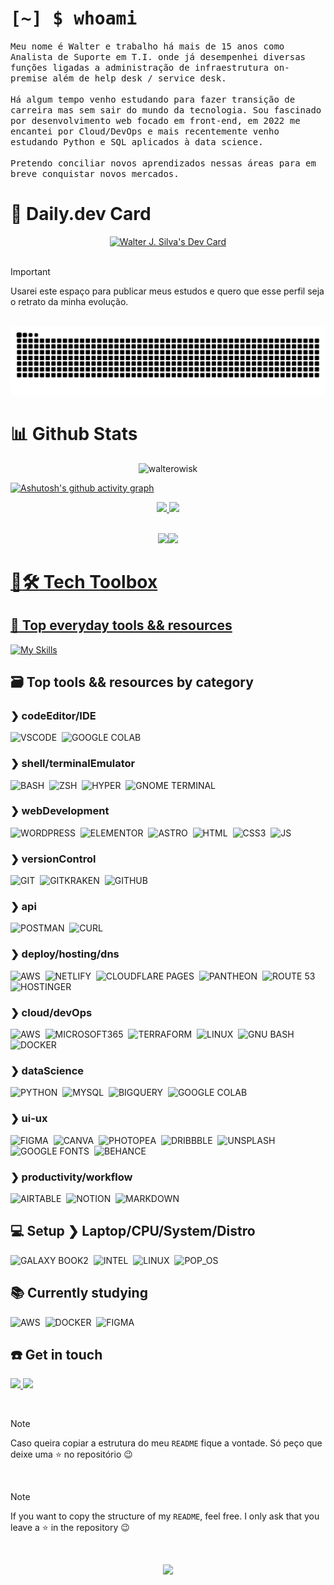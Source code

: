 
# <samp>[~] $ whoami</samp>

  
<samp>
Meu nome é Walter e trabalho há mais de 15 anos como Analista de Suporte em T.I. onde já desempenhei diversas funções ligadas a administração de infraestrutura on-premise além de help desk / service desk.
<br><br>
Há algum tempo venho estudando para fazer transição de carreira mas sem sair do mundo da tecnologia. Sou fascinado por desenvolvimento web focado em front-end, em 2022 me encantei por Cloud/DevOps e mais recentemente venho estudando Python e SQL aplicados à data science.
<br><br>
Pretendo conciliar novos aprendizados nessas áreas para em breve conquistar novos mercados.
</samp>

# :flower_playing_cards: Daily.dev Card
<div align="center" >
<a href="https://app.daily.dev/walterowisk"><img src="https://api.daily.dev/devcards/59516b7dc0c940148610015a2a017bfc.png?r=tz2" width="280" alt="Walter J. Silva's Dev Card"/></a>
</div>       
  
<br>

> [!IMPORTANT]
> Usarei este espaço para publicar meus estudos e quero que esse perfil seja o retrato da minha evolução.

<br>

<div  class="snake"  align="center">
<picture>
  <source media="(prefers-color-scheme: dark)" srcset="https://raw.githubusercontent.com/walterowisk/walterowisk/output/github-contribution-grid-snake-dark.svg">
  <source media="(prefers-color-scheme: light)" srcset="https://raw.githubusercontent.com/walterowisk/walterowisk/output/github-contribution-grid-snake.svg">
  <img alt="github contribution grid snake animation" src="https://raw.githubusercontent.com/walterowisk/walterowisk/output/github-contribution-grid-snake.svg">
</picture>
</div>

  

# :bar_chart: Github Stats
<p  class="Profile Views Badge"  align="center"> 
<img  src="https://komarev.com/ghpvc/?username=walterowisk&label=Profile%20views&color=79c847&style=for-the-badge"  alt="walterowisk" />
</p>

<div>
  

[![Ashutosh's github activity graph](https://github-readme-activity-graph.vercel.app/graph?username=walterowisk&bg_color=0A0C10&color=be91f2&line=628fdb&point=57bdad&area=true&hide_border=true)](https://github.com/ashutosh00710/github-readme-activity-graph)


</div>

<div  align="center"  style="display: inline_block">

<a  href="https://github.com/walterowisk">

<img src="https://github-readme-stats.vercel.app/api?username=walterowisk&show_icons=true&theme=tokyonight&bg_color=0A0C10&include_all_commits=true&count_private=true&hide_border=true&border_radius="/>

<img src="https://github-readme-stats.vercel.app/api/top-langs/?username=walterowisk&layout=compact&langs_count=10&theme=tokyonight&bg_color=0A0C10&hide_border=true&border_radius="/>

</div>

<br>

<div  align="center"  style="display: inline_block">

<a  href="https://github.com/walterowisk">

<img height="220em" src="https://git.io/streak-stats"><img src="https://streak-stats.demolab.com?user=walterowisk&theme=tokyonight&hide_border=true&date_format=M%20j%5B%2C%20Y%5D&background=0A0C10"/>

</div>

  

# :toolbox::hammer_and_wrench:	 Tech Toolbox

## :medal_sports: Top everyday tools && resources
[![My Skills](https://skillicons.dev/icons?i=vscode,linux,bash,git,github,aws,wordpress)](https://skillicons.dev)

## :card_file_box: Top tools && resources by category

### ❯ codeEditor/IDE
![VSCODE](https://img.shields.io/badge/Visual%20Studio%20Code-007ACC.svg?style=for-the-badge&logo=Visual-Studio-Code&logoColor=white)&nbsp;
![GOOGLE COLAB](https://img.shields.io/badge/Google%20Colab-F9AB00.svg?style=for-the-badge&logo=Google-Colab&logoColor=white)&nbsp;

### ❯ shell/terminalEmulator
![BASH](https://img.shields.io/badge/GNU%20Bash-4EAA25.svg?style=for-the-badge&logo=GNU-Bash&logoColor=white)&nbsp;
![ZSH](https://img.shields.io/badge/Zsh-F15A24.svg?style=for-the-badge&logo=Zsh&logoColor=white)&nbsp;
![HYPER](https://img.shields.io/badge/Hyper-000000.svg?style=for-the-badge&logo=Hyper&logoColor=white)&nbsp;
![GNOME TERMINAL](https://img.shields.io/badge/GNOME%20Terminal-241F31.svg?style=for-the-badge&logo=GNOME-Terminal&logoColor=white)&nbsp;

### ❯ webDevelopment
![WORDPRESS](https://img.shields.io/badge/WordPress-21759B.svg?style=for-the-badge&logo=WordPress&logoColor=white)&nbsp;
![ELEMENTOR](https://img.shields.io/badge/Elementor-92003B.svg?style=for-the-badge&logo=Elementor&logoColor=white)&nbsp;
![ASTRO](https://img.shields.io/badge/Astro-FF5D01.svg?style=for-the-badge&logo=Astro&logoColor=white)&nbsp;
![HTML](https://img.shields.io/badge/HTML5-E34F26.svg?style=for-the-badge&logo=HTML5&logoColor=white)&nbsp;
![CSS3](https://img.shields.io/badge/CSS3-1572B6.svg?style=for-the-badge&logo=CSS3&logoColor=white)&nbsp;
![JS](https://img.shields.io/badge/JavaScript-F7DF1E.svg?style=for-the-badge&logo=JavaScript&logoColor=black)&nbsp;

### ❯ versionControl
![GIT](https://img.shields.io/badge/Git-F05032.svg?style=for-the-badge&logo=Git&logoColor=white)&nbsp;
![GITKRAKEN](https://img.shields.io/badge/GitKraken-179287.svg?style=for-the-badge&logo=GitKraken&logoColor=white)&nbsp;
![GITHUB](https://img.shields.io/badge/GitHub-181717.svg?style=for-the-badge&logo=GitHub&logoColor=white)&nbsp; 
  
### ❯ api
![POSTMAN](https://img.shields.io/badge/Postman-FF6C37.svg?style=for-the-badge&logo=Postman&logoColor=white)&nbsp;
![CURL](https://img.shields.io/badge/curl-073551.svg?style=for-the-badge&logo=curl&logoColor=white)&nbsp;

### ❯ deploy/hosting/dns
![AWS](https://img.shields.io/badge/Amazon%20Web%20Services-232F3E.svg?style=for-the-badge&logo=Amazon-Web-Services&logoColor=white)&nbsp;
![NETLIFY](https://img.shields.io/badge/Netlify-00C7B7.svg?style=for-the-badge&logo=Netlify&logoColor=white)&nbsp;
![CLOUDFLARE PAGES](https://img.shields.io/badge/Cloudflare%20Pages-F38020.svg?style=for-the-badge&logo=Cloudflare-Pages&logoColor=white)&nbsp;
![PANTHEON](https://img.shields.io/badge/Pantheon-FFDC28.svg?style=for-the-badge&logo=Pantheon&logoColor=black)&nbsp;
![ROUTE 53](https://img.shields.io/badge/Amazon%20Route%2053-8C4FFF.svg?style=for-the-badge&logo=Amazon-Route-53&logoColor=white)&nbsp;
![HOSTINGER](https://img.shields.io/badge/Hostinger-673DE6.svg?style=for-the-badge&logo=Hostinger&logoColor=white)&nbsp;

### ❯ cloud/devOps
![AWS](https://img.shields.io/badge/Amazon%20Web%20Services-232F3E.svg?style=for-the-badge&logo=Amazon-Web-Services&logoColor=white)&nbsp;
![MICROSOFT365](https://img.shields.io/badge/Microsoft_365-D83B01.svg?style=for-the-badge&logo=Microsoft-Office&logoColor=white)&nbsp;
![TERRAFORM](https://img.shields.io/badge/Terraform-7B42BC.svg?style=for-the-badge&logo=Terraform&logoColor=white)&nbsp;
![LINUX](https://img.shields.io/badge/Linux-FCC624.svg?style=for-the-badge&logo=Linux&logoColor=black)&nbsp;
![GNU BASH](https://img.shields.io/badge/GNU%20Bash-4EAA25.svg?style=for-the-badge&logo=GNU-Bash&logoColor=white)&nbsp;
![DOCKER](https://img.shields.io/badge/Docker-2496ED.svg?style=for-the-badge&logo=Docker&logoColor=white)&nbsp;


### ❯ dataScience
![PYTHON](https://img.shields.io/badge/Python-3776AB.svg?style=for-the-badge&logo=Python&logoColor=white)&nbsp;
![MYSQL](https://img.shields.io/badge/MySQL-4479A1.svg?style=for-the-badge&logo=MySQL&logoColor=white)&nbsp;
![BIGQUERY](https://img.shields.io/badge/Google%20BigQuery-669DF6.svg?style=for-the-badge&logo=Google-BigQuery&logoColor=white)&nbsp;
![GOOGLE COLAB](https://img.shields.io/badge/Google%20Colab-F9AB00.svg?style=for-the-badge&logo=Google-Colab&logoColor=white)&nbsp;


### ❯ ui-ux
![FIGMA](https://img.shields.io/badge/Figma-F24E1E.svg?style=for-the-badge&logo=Figma&logoColor=white)&nbsp;
![CANVA](https://img.shields.io/badge/Canva-00C4CC.svg?style=for-the-badge&logo=Canva&logoColor=white)&nbsp;
![PHOTOPEA](https://img.shields.io/badge/Photopea-18A497.svg?style=for-the-badge&logo=Photopea&logoColor=white)&nbsp;
![DRIBBBLE](https://img.shields.io/badge/Dribbble-EA4C89.svg?style=for-the-badge&logo=Dribbble&logoColor=white)&nbsp;
![UNSPLASH](https://img.shields.io/badge/Unsplash-000000.svg?style=for-the-badge&logo=Unsplash&logoColor=white)&nbsp;
![GOOGLE FONTS](https://img.shields.io/badge/Google%20Fonts-4285F4.svg?style=for-the-badge&logo=Google-Fonts&logoColor=white)&nbsp;
![BEHANCE](https://img.shields.io/badge/Behance-1769FF.svg?style=for-the-badge&logo=Behance&logoColor=white)&nbsp;




### ❯ productivity/workflow
![AIRTABLE](https://img.shields.io/badge/Airtable-18BFFF.svg?style=for-the-badge&logo=Airtable&logoColor=white)&nbsp;
![NOTION](https://img.shields.io/badge/Notion-000000.svg?style=for-the-badge&logo=Notion&logoColor=white)&nbsp;
![MARKDOWN](https://img.shields.io/badge/Markdown-000000.svg?style=for-the-badge&logo=Markdown&logoColor=white)&nbsp;


## :computer: Setup ❯ Laptop/CPU/System/Distro
![GALAXY BOOK2](https://img.shields.io/badge/Samsung_Galaxy_Book2-1428A0.svg?style=for-the-badge&logo=Samsung&logoColor=white)&nbsp;
![INTEL](https://img.shields.io/badge/Intel_Core_i5-0071C5.svg?style=for-the-badge&logo=Intel&logoColor=white)&nbsp;
![LINUX](https://img.shields.io/badge/Linux-FCC624.svg?style=for-the-badge&logo=Linux&logoColor=black)&nbsp;
![POP_OS](https://img.shields.io/badge/Pop!_OS-48B9C7.svg?style=for-the-badge&logo=Pop!_OS&logoColor=white)&nbsp;

## :books: Currently studying
![AWS](https://img.shields.io/badge/Amazon%20AWS-232F3E.svg?style=for-the-badge&logo=Amazon-AWS&logoColor=white)&nbsp;
![DOCKER](https://img.shields.io/badge/Docker-2496ED.svg?style=for-the-badge&logo=Docker&logoColor=white)&nbsp;
![FIGMA](https://img.shields.io/badge/Figma-F24E1E.svg?style=for-the-badge&logo=Figma&logoColor=white)&nbsp;




## :telephone: Get in touch
 
<div>

<a  href  =  "mailto:walter.code@proton.me"><img  src="https://img.shields.io/badge/ProtonMail-6D4AFF.svg?style=for-the-badge&logo=ProtonMail&logoColor=white"  target="_blank">
</a>
<a  href="https://www.linkedin.com/in/walter-silva"  target="_blank"><img  src="https://img.shields.io/badge/-LinkedIn-%230077B5?style=for-the-badge&logo=linkedin&logoColor=white"  target="_blank">
</a>

</div>

<br>

> [!NOTE]
> Caso queira copiar a estrutura do meu `README` fique a vontade. Só peço que deixe uma :star: no repositório :wink:

<br>

> [!NOTE]
> If you want to copy the structure of my `README`, feel free. I only ask that you leave a :star: in the repository :wink:

<br>

<!-- 
Imagem chupada descaradamente do perfil do Catppuccin no Github 😸
Image blatantly sucked from Catppuccin's Github 😸 
-->

<p align="center"><img src="https://raw.githubusercontent.com/catppuccin/catppuccin/main/assets/footers/gray0_ctp_on_line.svg?sanitize=true" /></p>
